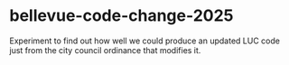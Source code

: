 # bellevue-code-change-2025
Experiment to find out how well we could produce an updated LUC code just from the city council ordinance that modifies it. 
